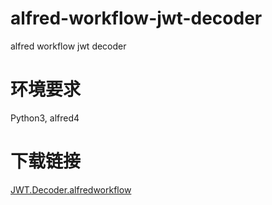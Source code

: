 # alfred-workflow-jwt-decoder
alfred workflow jwt decoder

# 环境要求
Python3, alfred4

# 下载链接
[JWT.Decoder.alfredworkflow](https://github.com/ma-pony/alfred-workflow-jwt-decoder/releases/download/0.0.1/JWT.Decoder.alfredworkflow)

